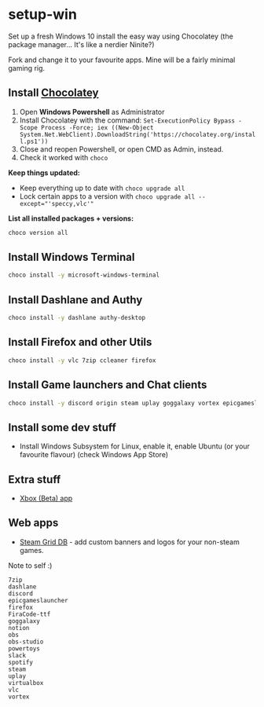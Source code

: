 # setup-win
Set up a fresh Windows 10 install the easy way using Chocolatey (the package manager... It's like a nerdier Ninite?)

Fork and change it to your favourite apps. Mine will be a fairly minimal gaming rig.

## Install [Chocolatey](https://chocolatey.org/install)

1. Open **Windows Powershell** as Administrator
2. Install Chocolatey with the command: `Set-ExecutionPolicy Bypass -Scope Process -Force; iex ((New-Object System.Net.WebClient).DownloadString('https://chocolatey.org/install.ps1'))`
3. Close and reopen Powershell, or open CMD as Admin, instead.
4. Check it worked with `choco`

**Keep things updated:**

- Keep everything up to date with `choco upgrade all`
- Lock certain apps to a version with `choco upgrade all --except="'speccy,vlc'"` 

**List all installed packages + versions:**

```bash
choco version all
```

## Install Windows Terminal

```bash
choco install -y microsoft-windows-terminal
```

## Install Dashlane and Authy

```bash
choco install -y dashlane authy-desktop
```

## Install Firefox and other Utils

```bash
choco install -y vlc 7zip ccleaner firefox
````

## Install Game launchers and Chat clients

```bash
choco install -y discord origin steam uplay goggalaxy vortex epicgameslauncher
```

## Install some dev stuff

- Install Windows Subsystem for Linux, enable it, enable Ubuntu (or your favourite flavour) (check Windows App Store)

## Extra stuff

- [Xbox (Beta) app](https://www.microsoft.com/store/productId/9MV0B5HZVK9Z)

## Web apps

- [Steam Grid DB](https://www.steamgriddb.com) - add custom banners and logos for your non-steam games.

Note to self :)

```
7zip
dashlane 
discord
epicgameslauncher
firefox
FiraCode-ttf
goggalaxy
notion
obs
obs-studio
powertoys
slack
spotify
steam
uplay
virtualbox
vlc
vortex
```

